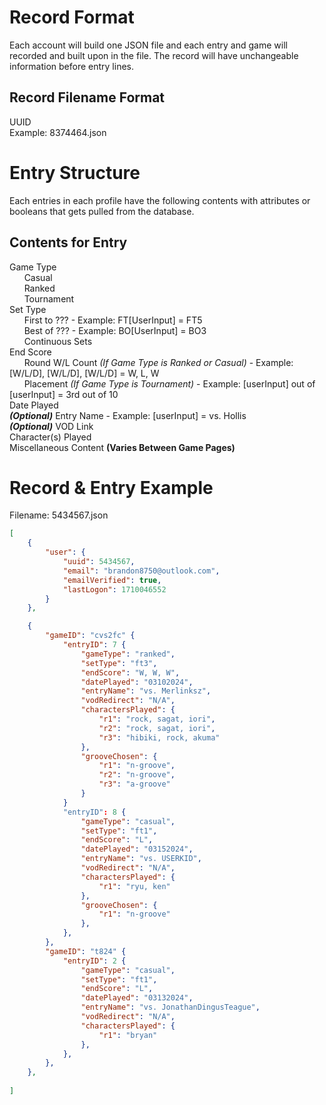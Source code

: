 # Record Format
Each account will build one JSON file and each entry and game will recorded and built upon in the file. The record will have unchangeable information before entry lines. <br>

## Record Filename Format
UUID<br>
Example: 8374464.json

# Entry Structure
Each entries in each profile have the following contents with attributes or booleans that gets pulled from the database.<br>

## Contents for Entry
Game Type<br>
&nbsp;&nbsp;&nbsp;&nbsp;&nbsp;&nbsp;Casual<br>
&nbsp;&nbsp;&nbsp;&nbsp;&nbsp;&nbsp;Ranked<br>
&nbsp;&nbsp;&nbsp;&nbsp;&nbsp;&nbsp;Tournament<br>
Set Type<br>
&nbsp;&nbsp;&nbsp;&nbsp;&nbsp;&nbsp;First to ??? - Example: FT[UserInput] = FT5<br>
&nbsp;&nbsp;&nbsp;&nbsp;&nbsp;&nbsp;Best of ??? - Example: BO[UserInput] = BO3<br>
&nbsp;&nbsp;&nbsp;&nbsp;&nbsp;&nbsp;Continuous Sets<br>
End Score<br>
&nbsp;&nbsp;&nbsp;&nbsp;&nbsp;&nbsp;Round W/L Count *(If Game Type is Ranked or Casual)* - Example: [W/L/D], [W/L/D], [W/L/D] = W, L, W<br>
&nbsp;&nbsp;&nbsp;&nbsp;&nbsp;&nbsp;Placement *(If Game Type is Tournament)* - Example: [userInput] out of [userInput] = 3rd out of 10<br>
Date Played</br>
***(Optional)*** Entry Name - Example: [userInput] = vs. Hollis <br> 
***(Optional)*** VOD Link<br>
Character(s) Played<br>
Miscellaneous Content **(Varies Between Game Pages)**<br>

# Record & Entry Example
Filename: 5434567.json
```json
[
    {
        "user": {
            "uuid": 5434567,
            "email": "brandon8750@outlook.com",
            "emailVerified": true,
            "lastLogon": 1710046552
        }
    },

    {
        "gameID": "cvs2fc" {
            "entryID": 7 {
                "gameType": "ranked",
                "setType": "ft3",
                "endScore": "W, W, W",
                "datePlayed": "03102024",
                "entryName": "vs. Merlinksz",
                "vodRedirect": "N/A",
                "charactersPlayed": {
                    "r1": "rock, sagat, iori",
                    "r2": "rock, sagat, iori",
                    "r3": "hibiki, rock, akuma"
                },
                "grooveChosen": {
                    "r1": "n-groove",
                    "r2": "n-groove",
                    "r3": "a-groove"
                }       
            }
            "entryID": 8 {
                "gameType": "casual",
                "setType": "ft1",
                "endScore": "L",
                "datePlayed": "03152024",
                "entryName": "vs. USERKID",
                "vodRedirect": "N/A",
                "charactersPlayed": {
                    "r1": "ryu, ken"
                },
                "grooveChosen": {
                    "r1": "n-groove"
                },
            },
        },
        "gameID": "t824" {
            "entryID": 2 {
                "gameType": "casual",
                "setType": "ft1",
                "endScore": "L",
                "datePlayed": "03132024",
                "entryName": "vs. JonathanDingusTeague",
                "vodRedirect": "N/A",
                "charactersPlayed": {
                    "r1": "bryan"
                },
            },
        },
    },
    
]
```



